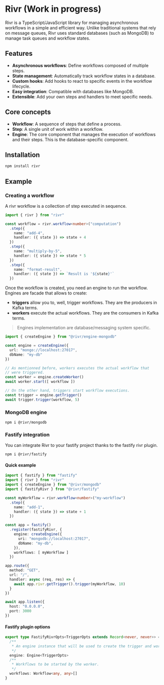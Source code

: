 # Rivr (Work in progress)

Rivr is a TypeScript/JavaScript library for managing asynchronous workflows in a simple and efficient way. Unlike traditional systems that rely on message queues, Rivr uses standard databases (such as MongoDB) to manage task queues and workflow states.

## Features

- **Asynchronous workflows**: Define workflows composed of multiple steps.
- **State management**: Automatically track workflow states in a database.
- **Custom hooks**: Add hooks to react to specific events in the workflow lifecycle.
- **Easy integration**: Compatible with databases like MongoDB.
- **Extensible**: Add your own steps and handlers to meet specific needs.

## Core concepts

- **Workflow**: A sequence of steps that define a process.
- **Step**: A single unit of work within a workflow.
- **Engine**: The core component that manages the execution of workflows and their steps. This is the database-specific component.

## Installation

```bash
npm install rivr
```

## Example

### Creating a workflow

A rivr workflow is a collection of step executed in sequence.

```typescript
import { rivr } from "rivr"

const workflow = rivr.workflow<number>("computation")
  .step({
    name: "add-4",
    handler: ({ state }) => state + 4
  })
  .step({
    name: "multiply-by-5",
    handler: ({ state }) => state * 5
  })
  .step({
    name: "format-result",
    handler: ({ state }) => `Result is '${state}'`
  })
```

Once the workflow is created, you need an engine to run the workflow.
Engines are facade that allows to create:
- **triggers** allow you to, well, trigger workflows. They are the producers in Kafka terms.
- **workers** execute the actual workflows. They are the consumers in Kafka terms.

> Engines implementation are database/messaging system specific.



```typescript
import { createEngine } from "@rivr/engine-mongodb"

const engine = createEngine({
  url: "mongo://localhost:27017",
  dbName: "my-db"
})

// As mentionned before, workers executes the actual workflow that 
// were triggered.
const worker = engine.createWorker()
await worker.start([ workflow ])

// On the other hand, triggers start workflow executions.
const trigger = engine.getTrigger()
await trigger.trigger(workflow, 5)
```

### MongoDB engine

```shell
npm i @rivr/mongodb
```

### Fastify integration

You can integrate Rivr to your fastify project thanks to the fastify rivr plugin.

```shell
npm i @rivr/fastify
```

#### Quick example

```typescript
import { fastify } from "fastify"
import { rivr } from "rivr"
import { createEngine } from "@rivr/mongodb"
import { fastifyRivr } from "@rivr/fastify"

const myWorkflow = rivr.workflow<number>("my-workflow")
  .step({
    name: "add-1",
    handler: ({ state }) => state + 1
  })

const app = fastify()
  .register(fastifyRivr, {
    engine: createEngine({
      uri: "mongodb://localhost:27017",
      dbName: "my-db",
    }),
    workflows: [ myWorkflow ]
  })

app.route({
  method: "GET",
  url: "/",
  handler: async (req, res) => {
    await app.rivr.getTrigger().trigger(myWorkflow, 10)
  }
})

await app.listen({
  host: "0.0.0.0",
  port: 3000
})
```

#### Fastify plugin options

```typescript
export type FastifyRivrOpts<TriggerOpts extends Record<never, never>> = {
  /**
   * An engine instance that will be used to create the trigger and worker.
   */
  engine: Engine<TriggerOpts>
  /**
   * Workflows to be started by the worker.
   */
  workflows: Workflow<any, any>[]
}
```


